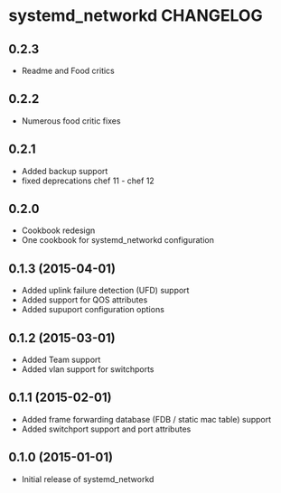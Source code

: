systemd_networkd CHANGELOG
==========================

0.2.3
-----
- Readme and Food critics

0.2.2
-----
- Numerous food critic fixes

0.2.1
-----
- Added backup support
- fixed deprecations chef 11 - chef 12

0.2.0
-----
- Cookbook redesign
- One cookbook for systemd_networkd configuration

0.1.3 (2015-04-01)
----------------------
- Added uplink failure detection (UFD) support
- Added support for QOS attributes 
- Added supuport configuration options

0.1.2 (2015-03-01)
----------------------
- Added Team support
- Added vlan support for switchports

0.1.1 (2015-02-01)
----------------------
- Added frame forwarding database (FDB / static mac table) support
- Added switchport support and port attributes

0.1.0 (2015-01-01)
----------------------
- Initial release of systemd_networkd

